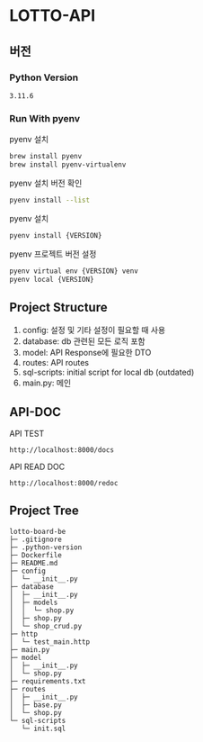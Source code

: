 # LOTTO-API
## 버전
### Python Version
```
3.11.6
```

### Run With pyenv
pyenv 설치
```sh
brew install pyenv
brew install pyenv-virtualenv
```

pyenv 설치 버전 확인
```sh
pyenv install --list 
```

pyenv 설치
```sh
pyenv install {VERSION}
```

pyenv 프로젝트 버전 설정
```sh
pyenv virtual env {VERSION} venv
pyenv local {VERSION}
```

## Project Structure
1. config: 설정 및 기타 설정이 필요할 때 사용
2. database: db 관련된 모든 로직 포함
3. model: API Response에 필요한 DTO
4. routes: API routes
5. sql-scripts: initial script for local db (outdated)
6. main.py: 메인


## API-DOC
API TEST
```
http://localhost:8000/docs
```

API READ DOC
```
http://localhost:8000/redoc
```

## Project Tree
```
lotto-board-be
├─ .gitignore
├─ .python-version
├─ Dockerfile
├─ README.md
├─ config
│  └─ __init__.py
├─ database
│  ├─ __init__.py
│  ├─ models
│  │  └─ shop.py
│  ├─ shop.py
│  └─ shop_crud.py
├─ http
│  └─ test_main.http
├─ main.py
├─ model
│  ├─ __init__.py
│  └─ shop.py
├─ requirements.txt
├─ routes
│  ├─ __init__.py
│  ├─ base.py
│  └─ shop.py
└─ sql-scripts
   └─ init.sql

```